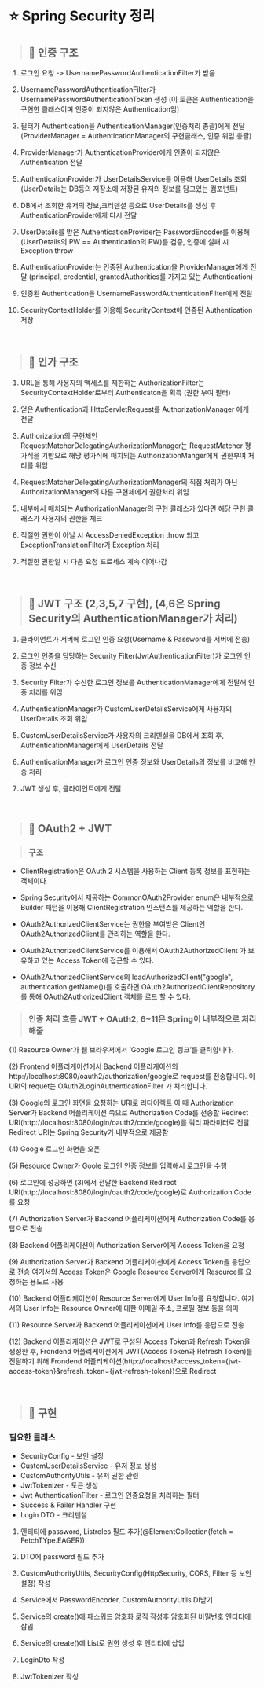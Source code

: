 # ⭐ Spring Security 정리

> ## 📌 인증 구조

1. 로그인 요청 -> UsernamePasswordAuthenticationFilter가 받음

2. UsernamePasswordAuthenticationFilter가 UsernamePasswordAuthenticationToken 생성
   (이 토큰은 Authentication을 구현한 클래스이며 인증이 되지않은 Authentication임)

3. 필터가 Authentication을 AuthenticationManager(인증처리 총괄)에게 전달
   (ProviderManager = AuthenticationManager의 구현클래스, 인증 위임 총괄)

4. ProviderManager가 AuthenticationProvider에게 인증이 되지않은 Authentication 전달

5. AuthenticationProvider가 UserDetailsService를 이용해 UserDetails 조회
   (UserDetails는 DB등의 저장소에 저장된 유저의 정보를 담고있는 컴포넌트)

6. DB에서 조회한 유저의 정보,크리덴셜 등으로 UserDetails를 생성 후 AuthenticationProvider에게 다시 전달

7. UserDetails를 받은 AuthenticationProvider는 PasswordEncoder를 이용해 (UserDetails의 PW == Authentication의 PW)를 검증, 인증에 실패 시 Exception throw

8. AuthenticationProvider는 인증된 Authentication을 ProviderManager에게 전달
   (principal, credential, grantedAuthorities를 가지고 있는 Authentication)

9. 인증된 Authentication을 UsernamePasswordAuthenticationFilter에게 전달

10. SecurityContextHolder를 이용해 SecurityContext에 인증된 Authentication 저장

<br>

> ## 📌 인가 구조

1. URL을 통해 사용자의 액세스를 제한하는 AuthorizationFilter는 SecurityContextHolder로부터 Authenticaton을 획득
   (권한 부여 필터)

2. 얻은 Authentication과 HttpServletRequest를 AuthorizationManager 에게 전달

3. Authorization의 구현체인 RequestMatcherDelegatingAuthorizationManager는 RequestMatcher 평가식을 기반으로 해당 평가식에 매치되는 AuthorizationManger에게 권한부여 처리를 위임

4. RequestMatcherDelegatingAuthorizationManager의 직접 처리가 아닌 AuthorizationManager의 다른 구현체에게 권한처리 위임

5. 내부에서 매치되는 AuthorizationManager의 구현 클래스가 있다면 해당 구현 클래스가 사용자의 권한을 체크

6. 적절한 권한이 아닐 시 AccessDeniedException throw 되고 ExceptionTranslationFilter가 Exception 처리

7. 적절한 권한일 시 다음 요청 프로세스 계속 이어나감


<br>

> ## 📌 JWT 구조 (2,3,5,7 구현), (4,6은 Spring Security의 AuthenticationManager가 처리)

1. 클라이언트가 서버에 로그인 인증 요청(Username & Password를 서버에 전송)

2. 로그인 인증을 담당하는 Security Filter(JwtAuthenticationFilter)가 로그인 인증 정보 수신

3. Security Filter가 수신한 로그인 정보를 AuthenticationManager에게 전달해 인증 처리를 위임

4. AuthenticationManager가 CustomUserDetailsService에게 사용자의 UserDetails 조회 위임

5. CustomUserDetailsService가 사용자의 크리덴셜을 DB에서 조회 후, AuthenticationManager에게 UserDetails 전달

6. AuthenticationManager가 로그인 인증 정보와 UserDetails의 정보를 비교해 인증 처리

7. JWT 생성 후, 클라이언트에게 전달

<br>

> ## 📌 OAuth2 + JWT

> ### 구조

* ClientRegistration은 OAuth 2 시스템을 사용하는 Client 등록 정보를 표현하는 객체이다.

* Spring Security에서 제공하는 CommonOAuth2Provider enum은 내부적으로 Builder 패턴을 이용해 ClientRegistration 인스턴스를 제공하는 역할을 한다.

* OAuth2AuthorizedClientService는 권한을 부여받은 Client인 OAuth2AuthorizedClient를 관리하는 역할을 한다.

* OAuth2AuthorizedClientService를 이용해서 OAuth2AuthorizedClient 가 보유하고 있는 Access Token에 접근할 수 있다.

* OAuth2AuthorizedClientService의 loadAuthorizedClient("google", authentication.getName())를 호출하면 OAuth2AuthorizedClientRepository를 통해 OAuth2AuthorizedClient 객체를 로드 할 수 있다.

> ### 인증 처리 흐름 JWT + OAuth2, 6~11은 Spring이 내부적으로 처리해줌

(1) Resource Owner가 웹 브라우저에서 ‘Google 로그인 링크’를 클릭합니다.

(2) Frontend 어플리케이션에서 Backend 어플리케이션의 http://localhost:8080/oauth2/authorization/google로 request를 전송합니다. 이 URI의 requet는 OAuth2LoginAuthenticationFilter 가 처리합니다.

(3) Google의 로그인 화면을 요청하는 URI로 리다이렉트 
이 때 Authorization Server가 Backend 어플리케이션 쪽으로 Authorization Code를 전송할 
Redirect URI(http://localhost:8080/login/oauth2/code/google)를 쿼리 파라미터로 전달
Redirect URI는 Spring Security가 내부적으로 제공함

(4) Google 로그인 화면을 오픈

(5) Resource Owner가 Goole 로그인 인증 정보를 입력해서 로그인을 수행

(6) 로그인에 성공하면 (3)에서 전달한 Backend Redirect URI(http://localhost:8080/login/oauth2/code/google)로 Authorization Code를 요청

(7) Authorization Server가 Backend 어플리케이션에게 Authorization Code를 응답으로 전송

(8) Backend 어플리케이션이 Authorization Server에게 Access Token을 요청

(9) Authorization Server가 Backend 어플리케이션에게 Access Token을 응답으로 전송
여기서의 Access Token은 Google Resource Server에게 Resource를 요청하는 용도로 사용

(10) Backend 어플리케이션이 Resource Server에게 User Info를 요청합니다.
여기서의 User Info는 Resource Owner에 대한 이메일 주소, 프로필 정보 등을 의미

(11) Resource Server가 Backend 어플리케이션에게 User Info를 응답으로 전송

(12) Backend 어플리케이션은 JWT로 구성된 Access Token과 Refresh Token을 생성한 후, 
Frondend 어플리케이션에게 JWT(Access Token과 Refresh Token)를 전달하기 위해 
Frondend 어플리케이션(http://localhost?access_token={jwt-access-token}&refresh_token={jwt-refresh-token})으로 Redirect

<br>

> ## 📌 구현

### 필요한 클래스

* SecurityConfig - 보안 설정
* CustomUserDetailsService - 유저 정보 생성
* CustomAuthorityUtils - 유저 권한 관련
* JwtTokenizer - 토큰 생성
* Jwt AuthenticationFilter - 로그인 인증요청을 처리하는 필터
* Success & Failer Handler 구현
* Login DTO - 크리덴셜


1. 엔티티에 password, List<String>roles 필드 추가(@ElementCollection(fetch = FetchTYpe.EAGER))

2. DTO에 password 필드 추가

3. CustomAuthorityUtils, SecurityConfig(HttpSecurity, CORS, Filter 등 보안설정) 작성

4. Service에서 PasswordEncoder, CustomAuthorityUtils DI받기

5. Service의 create()에 패스워드 암호화 로직 작성후 암호회된 비밀번호 엔티티에 삽입

6. Service의 create()에 List로 권한 생성 후 엔티티에 삽입 

7. LoginDto 작성

8. JwtTokenizer 작성
